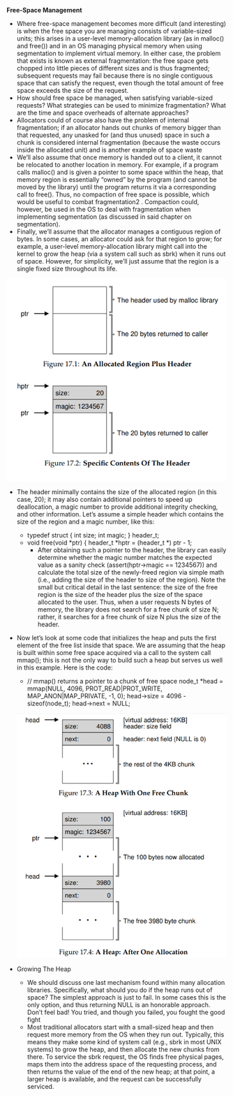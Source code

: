 **Free-Space Management**

- Where free-space management becomes more difficult (and interesting) is when the free space you are managing consists of variable-sized
  units; this arises in a user-level memory-allocation library (as in malloc()
  and free()) and in an OS managing physical memory when using segmentation to implement virtual memory. In either case, the problem that
  exists is known as external fragmentation: the free space gets chopped
  into little pieces of different sizes and is thus fragmented; subsequent requests may fail because there is no single contiguous space that can satisfy the request, even though the total amount of free space exceeds the
  size of the request.
- How should free space be managed, when satisfying variable-sized requests? What strategies can be used to minimize fragmentation? What
  are the time and space overheads of alternate approaches?
- Allocators could of course also have the
  problem of internal fragmentation; if an allocator hands out chunks of
  memory bigger than that requested, any unasked for (and thus unused)
  space in such a chunk is considered internal fragmentation (because the
  waste occurs inside the allocated unit) and is another example of space
  waste
- We’ll also assume that once memory is handed out to a client, it cannot
  be relocated to another location in memory. For example, if a program
  calls malloc() and is given a pointer to some space within the heap,
  that memory region is essentially “owned” by the program (and cannot
  be moved by the library) until the program returns it via a corresponding call to free(). Thus, no compaction of free space is possible, which
  would be useful to combat fragmentation2
  . Compaction could, however,
  be used in the OS to deal with fragmentation when implementing segmentation (as discussed in said chapter on segmentation).
- Finally, we’ll assume that the allocator manages a contiguous region
  of bytes. In some cases, an allocator could ask for that region to grow;
  for example, a user-level memory-allocation library might call into the
  kernel to grow the heap (via a system call such as sbrk) when it runs out
  of space. However, for simplicity, we’ll just assume that the region is a
  single fixed size throughout its life.

![1739884366661](image/README/1739884366661.png)

- The header minimally contains the size of the allocated region (in this
  case, 20); it may also contain additional pointers to speed up deallocation, a magic number to provide additional integrity checking, and other
  information. Let’s assume a simple header which contains the size of the
  region and a magic number, like this:

  - typedef struct {
    int size;
    int magic;
    } header_t;
  - void free(void *ptr) {
    header_t *hptr = (header_t *) ptr - 1;
    - After obtaining such a pointer to the header, the library can easily determine whether the magic number matches the expected value as a sanity check (assert(hptr->magic == 1234567)) and calculate the total size of the newly-freed region via simple math (i.e., adding the size of
      the header to size of the region). Note the small but critical detail in the
      last sentence: the size of the free region is the size of the header plus the
      size of the space allocated to the user. Thus, when a user requests N bytes
      of memory, the library does not search for a free chunk of size N; rather,
      it searches for a free chunk of size N plus the size of the header.
- Now let’s look at some code that initializes the heap and puts the first
  element of the free list inside that space. We are assuming that the heap is
  built within some free space acquired via a call to the system call mmap();
  this is not the only way to build such a heap but serves us well in this
  example. Here is the code:

  - // mmap() returns a pointer to a chunk of free space
    node_t *head = mmap(NULL, 4096, PROT_READ|PROT_WRITE,
    MAP_ANON|MAP_PRIVATE, -1, 0);
    head->size = 4096 - sizeof(node_t);
    head->next = NULL;

  ![1739891363117](image/README/1739891363117.png)


- Growing The Heap
  - We should discuss one last mechanism found within many allocation libraries. Specifically, what should you do if the heap runs out of space?
    The simplest approach is just to fail. In some cases this is the only option,
    and thus returning NULL is an honorable approach. Don’t feel bad! You
    tried, and though you failed, you fought the good fight
  - Most traditional allocators start with a small-sized heap and then request more memory from the OS when they run out. Typically, this means
    they make some kind of system call (e.g., sbrk in most UNIX systems) to
    grow the heap, and then allocate the new chunks from there. To service
    the sbrk request, the OS finds free physical pages, maps them into the
    address space of the requesting process, and then returns the value of
    the end of the new heap; at that point, a larger heap is available, and the
    request can be successfully serviced.

